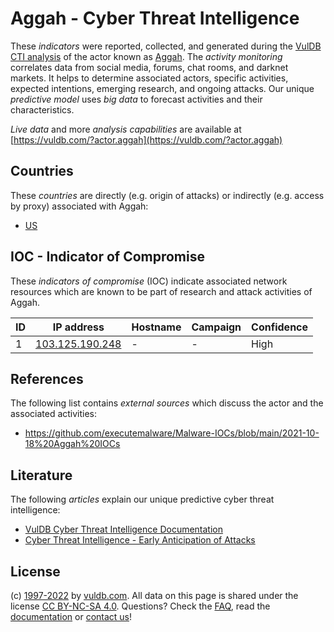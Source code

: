 # Aggah - Cyber Threat Intelligence

These _indicators_ were reported, collected, and generated during the [VulDB CTI analysis](https://vuldb.com/?kb.cti) of the actor known as [Aggah](https://vuldb.com/?actor.aggah). The _activity monitoring_ correlates data from social media, forums, chat rooms, and darknet markets. It helps to determine associated actors, specific activities, expected intentions, emerging research, and ongoing attacks. Our unique _predictive model_ uses _big data_ to forecast activities and their characteristics.

_Live data_ and more _analysis capabilities_ are available at [https://vuldb.com/?actor.aggah](https://vuldb.com/?actor.aggah)

## Countries

These _countries_ are directly (e.g. origin of attacks) or indirectly (e.g. access by proxy) associated with Aggah:

* [US](https://vuldb.com/?country.us)

## IOC - Indicator of Compromise

These _indicators of compromise_ (IOC) indicate associated network resources which are known to be part of research and attack activities of Aggah.

ID | IP address | Hostname | Campaign | Confidence
-- | ---------- | -------- | -------- | ----------
1 | [103.125.190.248](https://vuldb.com/?ip.103.125.190.248) | - | - | High

## References

The following list contains _external sources_ which discuss the actor and the associated activities:

* https://github.com/executemalware/Malware-IOCs/blob/main/2021-10-18%20Aggah%20IOCs

## Literature

The following _articles_ explain our unique predictive cyber threat intelligence:

* [VulDB Cyber Threat Intelligence Documentation](https://vuldb.com/?kb.cti)
* [Cyber Threat Intelligence - Early Anticipation of Attacks](https://www.scip.ch/en/?labs.20201022)

## License

(c) [1997-2022](https://vuldb.com/?kb.changelog) by [vuldb.com](https://vuldb.com/?kb.about). All data on this page is shared under the license [CC BY-NC-SA 4.0](https://creativecommons.org/licenses/by-nc-sa/4.0/). Questions? Check the [FAQ](https://vuldb.com/?kb.faq), read the [documentation](https://vuldb.com/?kb) or [contact us](https://vuldb.com/?contact)!
